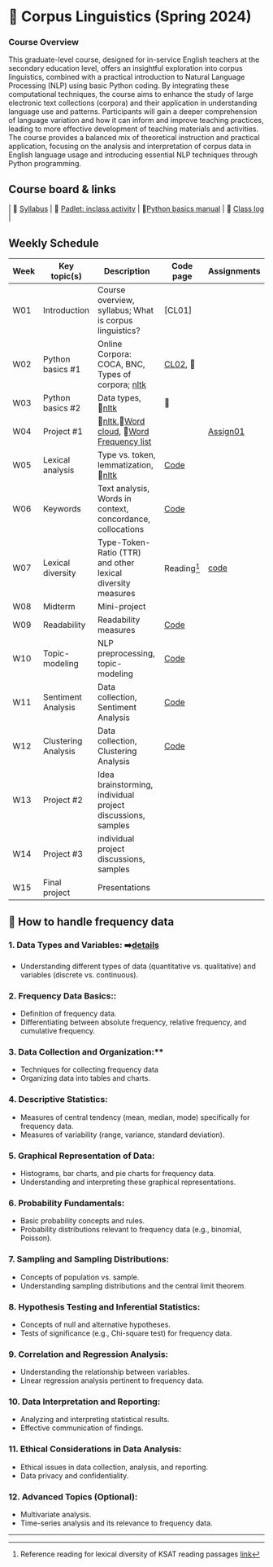 # 🌿 Corpus Linguistics (Spring 2024)
### Course Overview

This graduate-level course, designed for in-service English teachers at the secondary education level, offers an insightful exploration into corpus linguistics, combined with a practical introduction to Natural Language Processing (NLP) using basic Python coding. By integrating these computational techniques, the course aims to enhance the study of large electronic text collections (corpora) and their application in understanding language use and patterns. Participants will gain a deeper comprehension of language variation and how it can inform and improve teaching practices, leading to more effective development of teaching materials and activities. The course provides a balanced mix of theoretical instruction and practical application, focusing on the analysis and interpretation of corpus data in English language usage and introducing essential NLP techniques through Python programming.

## Course board & links
| 💾 [Syllabus](https://github.com/MK316/Spring2024/blob/main/Corpus/data/S24_Syllabus_Corpus_Linguistics.pdf) | 👭 [Padlet: inclass activity](https://padlet.com/mirankim316/S24Corpus) | 📗[Python basics manual](https://github.com/MK316/Coding4ET/blob/main/README.md) | 🌳 [Class log](https://github.com/MK316/Spring2024/blob/main/log-corpus.md) |

## Weekly Schedule

|Week|Key topic(s)|Description|Code page|Assignments|
|--|--|--|--|--|
|W01|Introduction|Course overview, syllabus; What is corpus linguistics?|[CL01]||
|W02|Python basics #1| Online Corpora: COCA, BNC, Types of corpora; [nltk](https://www.nltk.org/book/ch01.html)|[CL02](https://github.com/MK316/Spring2024/blob/main/Corpus/CL02.md), 📗||
|W03|Python basics #2|Data types, 🔸[nltk](https://www.nltk.org/book/ch01.html)|📗||
|W04|Project #1| 🔸[nltk](https://www.nltk.org/book/ch01.html),🔸[Word cloud](https://github.com/MK316/Spring2024/blob/main/Corpus/wordcloud.md), 🔸[Word Frequency list](https://github.com/MK316/Spring2024/blob/main/Corpus/NLP01.ipynb)||[Assign01](https://github.com/MK316/Spring2024/blob/main/Corpus/assignment/assign01.md)|
|W05|Lexical analysis|Type vs. token, lemmatization, 🔸[nltk](https://www.nltk.org/book/ch01.html)|[Code](https://github.com/MK316/Spring2024/blob/main/Corpus/TTR-and-lemmatization.ipynb)||
|W06|Keywords|Text analysis, Words in context, concordance, collocations|[Code](https://github.com/MK316/Spring2024/blob/main/Corpus/Words_in_context.ipynb)||
|W07|Lexical diversity|Type-Token-Ratio (TTR) and other lexical diversity measures|Reading[^1]|[code](https://github.com/MK316/Spring2024/blob/main/Corpus/Lexical-Diversity.ipynb)|
|W08|Midterm|Mini-project|||
|W09|Readability|Readability measures|[Code](https://github.com/MK316/Spring2024/blob/main/Corpus/Readability.ipynb)||
|W10|Topic-modeling| NLP preprocessing, topic-modeling|[Code](https://github.com/MK316/Spring2024/blob/main/Corpus/ClusterAnalysis.ipynb)||
|W11|Sentiment Analysis|Data collection, Sentiment Analysis|[Code](https://github.com/MK316/Spring2024/blob/main/Corpus/SentimentAnalysis.ipynb)||
|W12|Clustering Analysis|Data collection, Clustering Analysis|[Code](https://github.com/MK316/Spring2024/blob/main/Corpus/ClusterAnalysis.ipynb)||
|W13|Project #2|Idea brainstorming, individual project discussions, samples|||
|W14|Project #3|individual project discussions, samples|||
|W15|Final project|Presentations|||

## 📙 How to handle frequency data

### 1. **Data Types and Variables:** ➡️[details](https://github.com/MK316/Spring2024/blob/main/Corpus/L01.md)
+ Understanding different types of data (quantitative vs. qualitative) and variables (discrete vs. continuous).
### 2. **Frequency Data Basics::**
+ Definition of frequency data.
+ Differentiating between absolute frequency, relative frequency, and cumulative frequency.

### 3. **Data Collection and Organization:****

+ Techniques for collecting frequency data
+ Organizing data into tables and charts.

### 4. **Descriptive Statistics:**

+ Measures of central tendency (mean, median, mode) specifically for frequency data.
+ Measures of variability (range, variance, standard deviation).

### 5. **Graphical Representation of Data:**
+ Histograms, bar charts, and pie charts for frequency data.
+ Understanding and interpreting these graphical representations.

### 6. **Probability Fundamentals:**
+ Basic probability concepts and rules.
+ Probability distributions relevant to frequency data (e.g., binomial, Poisson).

### 7. **Sampling and Sampling Distributions:**
+ Concepts of population vs. sample.
+ Understanding sampling distributions and the central limit theorem.

### 8. Hypothesis Testing and Inferential Statistics:
+ Concepts of null and alternative hypotheses.
+ Tests of significance (e.g., Chi-square test) for frequency data.

### 9. **Correlation and Regression Analysis:**
+ Understanding the relationship between variables.
+ Linear regression analysis pertinent to frequency data.

### 10. **Data Interpretation and Reporting:**
+ Analyzing and interpreting statistical results.
+ Effective communication of findings.

### 11. **Ethical Considerations in Data Analysis:**
+ Ethical issues in data collection, analysis, and reporting.
+ Data privacy and confidentiality.

### 12. **Advanced Topics (Optional):**

+ Multivariate analysis.
+ Time-series analysis and its relevance to frequency data.

---
[^1]: Reference reading for lexical diversity of KSAT reading passages [link](https://www.kci.go.kr/kciportal/landing/article.kci?arti_id=ART002898744#none)
